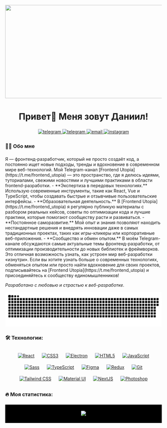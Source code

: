 <br clear="both">

<div align="center">
  <img height="300" width="600" src="https://user-images.githubusercontent.com/74038190/225813708-98b745f2-7d22-48cf-9150-083f1b00d6c9.gif" />
</div>

###

<h1 align="center">Привет👋 Меня зовут Даниил!</h1>

###

<div align="center">
  <a href="https://t.me/champagnepapiiiiiiiiii" target="_blank">
    <img src="https://img.shields.io/badge/telegram-%23000000.svg?&style=for-the-badge&logo=telegram&logoColor=white" alt="telegram" />
  </a>
<a href="https://t.me/frontend_utopia" target="_blank">
    <img src="https://img.shields.io/badge/telegram-%23000000.svg?&style=for-the-badge&logo=telegram&logoColor=white" alt="telegram" style="margin-bottom: 5px;" />
</a>
<a href="mailto:bondarewdanil.123@icloud.com" target="_blank">
    <img src="https://img.shields.io/badge/email-%23EA4335.svg?&style=for-the-badge&logo=gmail&logoColor=white" alt="email" style="margin-bottom: 5px;" />
</a>
<a href="https://instagram.com/champagnemamyyyyyyyyy" target="_blank">
    <img src="https://img.shields.io/badge/instagram-%23E1306C.svg?&style=for-the-badge&logo=instagram&logoColor=white" alt="instagram" style="margin-bottom: 5px;" />
</a>
</div>

###

<h3 align="left">👩‍💻 Обо мне</h3>

###

<p align="left">
 Я — фронтенд-разработчик, который не просто создаёт код, а постоянно ищет новые подходы, тренды и вдохновение в современном мире веб-технологий. Мой Telegram-канал [Frontend Utopia](https://t.me/frontend_utopia) — это пространство, где я делюсь идеями, туториалами, свежими новостями и лучшими практиками в области frontend-разработки.
- **Экспертиза в передовых технологиях.** Использую современные инструменты, такие как React, Vue и TypeScript, чтобы создавать быстрые и отзывчивые пользовательские интерфейсы.
- **Образовательная деятельность.** В [Frontend Utopia](https://t.me/frontend_utopia) я регулярно публикую материалы с разбором реальных кейсов, советы по оптимизации кода и лучшие практики, которые помогают сообществу расти и развиваться.
- **Постоянное саморазвитие.** Мой опыт и знания позволяют находить нестандартные решения и внедрять инновации даже в самых традиционных проектах, таких как игры-кликеры или корпоративные веб-приложения.
- **Сообщество и обмен опытом.** В моём Telegram-канале обсуждаются самые актуальные темы фронтенд-разработки, от оптимизации производительности до новых библиотек и фреймворков. Это отличная возможность узнать, как устроен мир веб-разработки «изнутри».
Если вы хотите узнать больше о современных технологиях, обменяться опытом или просто найти вдохновение для своих проектов, подписывайтесь на [Frontend Utopia](https://t.me/frontend_utopia) и присоединяйтесь к сообществу единомышленников!

*Разработано с любовью и страстью к веб-разработке.*
</p>

<p align="center">
  <img width="600" src="./assets/github-snake.svg" alt="snake" />
</p>

###

<h3 align="left">🛠 Технологии:</h3>

###

<div align="center">  
  <a href="https://reactjs.org/" target="_blank"><img style="margin: 10px;" src="https://profilinator.rishav.dev/skills-assets/react-original-wordmark.svg" alt="React" height="25" /></a>  
  <a href="https://www.w3schools.com/css/" target="_blank"><img style="margin: 10px;" src="https://profilinator.rishav.dev/skills-assets/css3-original-wordmark.svg" alt="CSS3" height="25" /></a>  
  <a href="https://www.electronjs.org/" target="_blank"><img style="margin: 10px;" src="https://profilinator.rishav.dev/skills-assets/electron-original.svg" alt="Electron" height="25" /></a>  
  <a href="https://en.wikipedia.org/wiki/HTML5" target="_blank"><img style="margin: 10px;" src="https://profilinator.rishav.dev/skills-assets/html5-original-wordmark.svg" alt="HTML5" height="25" /></a>  
  <a href="https://www.javascript.com/" target="_blank"><img style="margin: 10px;" src="https://profilinator.rishav.dev/skills-assets/javascript-original.svg" alt="JavaScript" height="25" /></a>  
  <a href="https://sass-lang.com/" target="_blank"><img style="margin: 10px;" src="https://profilinator.rishav.dev/skills-assets/sass-original.svg" alt="Sass" height="25" /></a>  
  <a href="https://www.typescriptlang.org/" target="_blank"><img style="margin: 10px;" src="https://profilinator.rishav.dev/skills-assets/typescript-original.svg" alt="TypeScript" height="25" /></a>  
  <a href="https://www.figma.com/" target="_blank"><img style="margin: 10px;" src="https://profilinator.rishav.dev/skills-assets/figma-icon.svg" alt="Figma" height="25" /></a>  
  <a href="https://redux.js.org/" target="_blank"><img style="margin: 10px;" src="https://profilinator.rishav.dev/skills-assets/redux-original.svg" alt="Redux" height="25" /></a>  
  <a href="https://github.com/" target="_blank"><img style="margin: 10px;" src="https://profilinator.rishav.dev/skills-assets/git-scm-icon.svg" alt="Git" height="25" /></a>  
  <a href="https://www.tailwindcss.com/" target="_blank"><img style="margin: 10px;" src="https://profilinator.rishav.dev/skills-assets/tailwindcss.svg" alt="Tailwind CSS" height="25" /></a>  
  <a href="https://mui.com/" target="_blank"><img style="margin: 10px;" src="https://profilinator.rishav.dev/skills-assets/mui.png" alt="Material UI" height="25" /></a>  
  <a href="https://nextjs.org/" target="_blank"><img style="margin: 10px;" src="https://profilinator.rishav.dev/skills-assets/nextjs.png" alt="NextJS" height="25" /></a>  
  <a href="https://www.adobe.com/in/products/photoshop.html" target="_blank"><img style="margin: 10px;" src="https://profilinator.rishav.dev/skills-assets/photoshop-plain.svg" alt="Photoshop" height="25" /></a>  
</div>  

###

<h3 align="left">🔥 Моя статистика:</h3>

###

<div align="center" style="background-color: black; padding: 20px;">
  <img src="https://github-readme-stats.vercel.app/api/top-langs/?username=Danial939&hide_border=true&layout=compact" height="150" />
</div>


###
